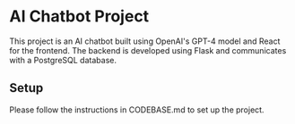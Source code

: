 # AI Chatbot Project

This project is an AI chatbot built using OpenAI's GPT-4 model and React for the frontend. The backend is developed using Flask and communicates with a PostgreSQL database.

## Setup

Please follow the instructions in CODEBASE.md to set up the project.
